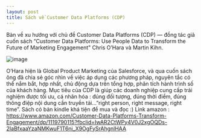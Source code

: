 ```yaml
---
layout: post
title: Sách về Customer Data Platforms (CDP)
---
```

Bàn về xu hướng với chủ đề Customer Data Platforms (CDP) — đồng tác giả cuốn sách “Customer Data Platforms: Use People Data to Transform the Future of Marketing Engagement" Chris O’Hara và Martin Kihn.<br/>

![image](https://user-images.githubusercontent.com/52438010/116116318-390ff200-a6e5-11eb-85af-21798245270c.png)

O’Hara hiện là Global Product Marketing của Salesforce, và qua cuốn sách ông đã chia sẻ góc nhìn về việc áp dụng các phương pháp, nguyên tắc có thể nắm bắt, hợp nhất, chủ động dựa trên tổng hợp, phân tích hành trình số của khách hàng. Mục tiêu của CDP là giúp các doanh nghiệp cung cấp trải nghiệm được tối ưu, cá nhân hóa : đúng đối tượng, đúng thời điểm, đúng thông điệp nội dung cần truyền tải…”right person, right message, right time”.
Sách có bản kindle khá tiện để mua và đọc :)
Link amazon : https://www.amazon.com/Customer-Data-Platforms-Transform-Engagement/dp/1119790115?fbclid=IwAR2CtWPy4V0J2xgOQDs-2IaBfxaaYzaNMKwuF1T6ni_X9OgFySrAhgnlHAA
